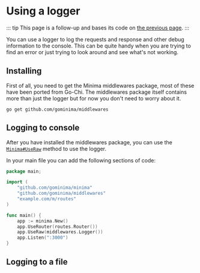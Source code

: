 # Using a logger

::: tip
This page is a follow-up and bases its code on [the previous page](/creating-a-server/route-handling.html).
:::

You can use a logger to log the requests and response and other debug information to the console. This can be quite handy when you are trying to find an error or just trying to look around and see what's not working.

## Installing

First of all, you need to get the Minima middlewares package, most of these have been ported from Go-Chi. The middlewares package itself contains more than just the logger but for now you don't need to worry about it.

```sh:no-line-numbers
go get github.com/gominima/middlewares
```

## Logging to console

After you have installed the middlewares package, you can use the [`Minima#UseRaw`](https://gominima.studio/docs/minima/main/struct/Minima?scrollTo=UseRaw) method to use the logger.

In your main file you can add the following sections of code:

```go {5,12}
package main;

import (
	"github.com/gominima/minima"
	"github.com/gominima/middlewares"
	"example.com/m/routes"
)

func main() {
	app := minima.New()
	app.UseRouter(routes.Router())
	app.UseRaw(middlewares.Logger())
	app.Listen(":3000")
}
```

## Logging to a file